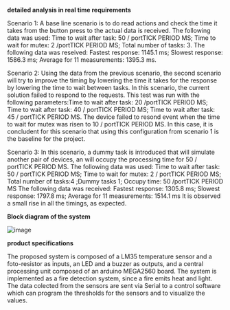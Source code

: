 **detailed analysis in real time requirements**

Scenario 1: A base line scenario is to do read actions and
check the time it takes from the button press to the actual data
is received.
The following data was used: Time to wait after task: 50 / portTICK PERIOD MS; Time to wait for mutex: 2 /portTICK PERIOD MS; Total number of tasks: 3.
The following data was reseived: Fastest response: 1145.1 ms; Slowest response: 1586.3 ms; Average for 11 measurements: 1395.3 ms.

Scenario 2: Using the data from the previous scenario, the second scenario will try to improve the timing by lowering the time it takes for the response by lowering the time to wait between tasks.
In this scenario, the current solution failed to respond to the
requests. This test was run with the following parameters:Time to wait after task: 20 /portTICK PERIOD MS; Time to wait after task: 40 / portTICK PERIOD MS; Time to wait after task: 45 / portTICK PERIOD MS.
The device failed to resond event when the time to wait for mutex was risen to 10 / portTICK PERIOD MS.
In this case, it is concludent for this scenario that using this
configuration from scenario 1 is the baseline for the project.

Scenario 3: In this scenario, a dummy task is introduced that will simulate another pair of devices, an will occupy the
processing time for 50 / portTICK PERIOD MS.
The following data was used: Time to wait after task: 50 / portTICK PERIOD MS; Time to wait for mutex: 2 / portTICK PERIOD MS; Total number of tasks:4 ;Dummy tasks 1; Occupy time: 50 /portTICK PERIOD MS
The following data was received: Fastest response: 1305.8 ms; Slowest response: 1797.8 ms; Average for 11 measurements: 1514.1 ms
It is observed a small rise in all the timings, as expected.

**Block diagram of the system**

![image](https://user-images.githubusercontent.com/61541965/149101882-1296db1d-bba8-4c12-a216-471512f1ada5.png)

**product specifications**


The proposed system is composed of a LM35 temperature
sensor and a foto-resistor as inputs, an LED and a buzzer
as outputs, and a central processing unit composed of an
arduino MEGA2560 board. The system is implemented as a
fire detection system, since a fire emits heat and light. The
data colected from the sensors are sent via Serial to a control
software which can program the thresholds for the sensors and
to visualize the values.
